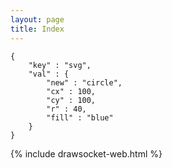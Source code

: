 ```yaml
---
layout: page
title: Index
---
```


<style>
    .highlight pre:hover, code:hover {
        background-color: pink !important;
    }
</style>

```
{
    "key" : "svg",
    "val" : {
        "new" : "circle",
        "cx" : 100,
        "cy" : 100,
        "r" : 40,
        "fill" : "blue"
    }
}
```


{% include drawsocket-web.html %}


<script>
    const snippet_code = document.querySelector("code");
    
    const snippet = JSON.parse(snippet_code.innerHTML);

    snippet_code.addEventListener("click", ()=> drawsocket.input(snippet) );

</script>